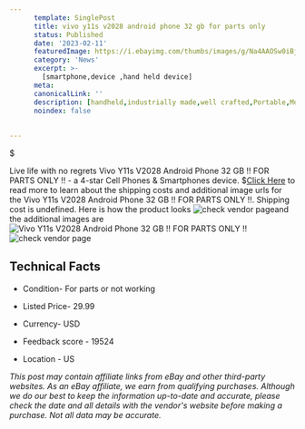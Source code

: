 ```yaml
---
      template: SinglePost
      title: vivo y11s v2028 android phone 32 gb for parts only 
      status: Published
      date: '2023-02-11'
      featuredImage: https://i.ebayimg.com/thumbs/images/g/Na4AAOSw0iBj1XjI/s-l225.jpg
      category: 'News'
      excerpt: >-
        [smartphone,device ,hand held device]
      meta:
      canonicalLink: ''
      description: [handheld,industrially made,well crafted,Portable,Mobile,Compact,Convenient,Lightweight,Maneuverable,Man-portable,Miniature,Carriable,Hand-held,Light,Holdable,Transportable,Mobile device,Pocket-sized,On-the-go,Wireless,Cordless,Compact size,Convenient size, smartphone,device ,hand held device]
      noindex: false
      
        
---
```

$

Live life with no regrets Vivo Y11s V2028 Android Phone 32 GB  !! FOR PARTS ONLY !! - a 4-star Cell Phones & Smartphones device.
$[Click Here](https://www.ebay.com/itm/285125249632?hash=item4262ca0a60%3Ag%3ANa4AAOSw0iBj1XjI&mkevt=1&mkcid=1&mkrid=711-53200-19255-0&campid=%253CePNCampaignId%253E&customid=%253CreferenceId%253E&toolid=10049) to read more to learn about the shipping costs and additional image urls for the Vivo Y11s V2028 Android Phone 32 GB  !! FOR PARTS ONLY !!. Shipping cost is undefined. Here is how the product looks ![check vendor page](https://i.ebayimg.com/thumbs/images/g/Na4AAOSw0iBj1XjI/s-l225.jpg)and the additional images are![Vivo Y11s V2028 Android Phone 32 GB  !! FOR PARTS ONLY !!](https://i.ebayimg.com/images/g/Na4AAOSw0iBj1XjI/s-l1600.jpg)![check vendor page](https://origin-galleryplus.ebayimg.com/ws/web/285125249632_2_0_1/225x225.jpg,https://origin-galleryplus.ebayimg.com/ws/web/285125249632_3_0_1/225x225.jpg,https://origin-galleryplus.ebayimg.com/ws/web/285125249632_4_0_1/225x225.jpg,https://origin-galleryplus.ebayimg.com/ws/web/285125249632_5_0_1/225x225.jpg,https://origin-galleryplus.ebayimg.com/ws/web/285125249632_6_0_1/225x225.jpg,https://origin-galleryplus.ebayimg.com/ws/web/285125249632_7_0_1/225x225.jpg,https://origin-galleryplus.ebayimg.com/ws/web/285125249632_8_0_1/225x225.jpg,https://origin-galleryplus.ebayimg.com/ws/web/285125249632_9_0_1/225x225.jpg)



 ## Technical Facts 



     
      

 - Condition- For parts or not working 


      

 - Listed Price- 29.99 


      

 - Currency- USD 


      

 - Feedback score - 19524 


      

 - Location - US 


      
      

 *_This post may contain affiliate links from eBay and other third-party websites. As an eBay affiliate, we earn from qualifying purchases. Although we do our best to keep the information up-to-date and accurate, please check the date and all details with the vendor's website before making a purchase. Not all data may be accurate._*






